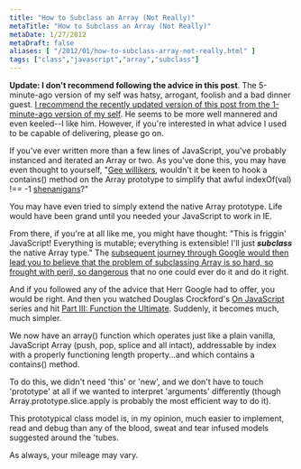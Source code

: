 ```yaml
---
title: "How to Subclass an Array (Not Really)"
metaTitle: "How to Subclass an Array (Not Really)"
metaDate: 1/27/2012
metaDraft: false
aliases: [ "/2012/01/how-to-subclass-array-not-really.html" ]
tags: ["class","javascript","array","subclass"]
---
```


**Update: I don't recommend following the advice in this post**. The 5-minute-ago version of my self was hatsy, arrogant, foolish and a bad dinner guest. [I recommend the recently updated version of this post from the 1-minute-ago version of my self](http://hiking.luddites.me/2013/03/revisiting-how-to-subclass-array-really.html). He seems to be more well mannered and even keeled--I like him. However, if you're interested in what advice I used to be capable of delivering, please go on.  
  
If you've ever written more than a few lines of JavaScript, you've probably instanced and iterated an Array or two. As you've done this, you may have even thought to yourself, "[Gee willikers](http://answers.yahoo.com/question/index?qid=20080921002559AAcxT82), wouldn't it be keen to hook a contains() method on the Array prototype to simplify that awful indexOf(val) !== -1 [shenanigans](http://en.wikipedia.org/wiki/Shenanigans)?"  
  
You may have even tried to simply extend the native Array prototype. Life would have been grand until you needed your JavaScript to work in IE.  
  
From there, if you're at all like me, you might have thought: "This is friggin' JavaScript! Everything is mutable; everything is extensible! I'll just **_subclass_** the native Array type." The [subsequent journey through Google would then lead you to believe that the problem of subclassing Array is so hard, so frought with peril, so dangerous](https://www.google.com/webhp?sourceid=chrome-instant&ie=UTF-8&ion=1#sclient=psy-ab&hl=en&qscrl=1&site=webhp&source=hp&q=subclass%20array%20javascript&pbx=1&oq=&aq=&aqi=&aql=&gs_sm=&gs_upl=&qscrl=1&bav=on.2,or.r_gc.r_pw.r_cp.,cf.osb&fp=c5f41959aba83848&ion=1&biw=1628&bih=965&ion=1&pf=p&pdl=500) that no one could ever do it and do it right.  
  
And if you followed any of the advice that Herr Google had to offer, you would be right. And then you watched Douglas Crockford's [On JavaScript](http://www.yuiblog.com/crockford/) series and hit [Part III: Function the Ultimate](http://www.youtube.com/watch?v=ya4UHuXNygM&feature=related). Suddenly, it becomes much, much simpler.  
  
We now have an array() function which operates just like a plain vanilla, JavaScript Array (push, pop, splice and all intact), addressable by index with a properly functioning length property...and which contains a contains() method.  
  
To do this, we didn't need 'this' or 'new', and we don't have to touch 'prototype' at all if we wanted to interpret 'arguments' differently (though Array.prototype.slice.apply is probably the most efficient way to do it).  
  
This prototypical class model is, in my opinion, much easier to implement, read and debug than any of the blood, sweat and tear infused models suggested around the 'tubes.  
  
As always, your mileage may vary.